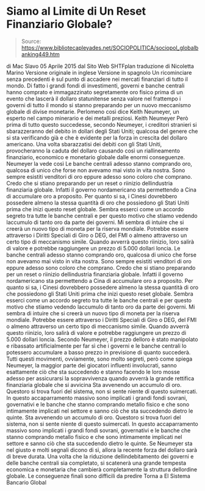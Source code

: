 # Siamo al Limite di Un Reset Finanziario Globale?

> Source: https://www.bibliotecapleyades.net/SOCIOPOLITICA/sociopol_globalbanking449.htm

di Mac Slavo
05 Aprile 2015
dal Sito Web SHTFplan
traduzione di Nicoletta Marino
Versione originale in inglese
Versione in spagnolo
Un ricominciare senza precedenti è sul punto di accadere nei mercati finanziari di tutto il mondo.
Di fatto i grandi fondi di investimenti, governi e banche centrali hanno comprato e immagazzinato segretamente oro fisico prima di un evento che lascerà il dollaro statunitense senza valore nel frattempo i governi di tutto il mondo si stanno preparando per un nuovo meccanismo globale di divise monetarie.
Perlomeno così dice Keith Neumeyer, un esperto nel campo minerario e dei metalli preziosi.
Keith Neumeyer
Però prima di tutto questo succedesse, secondo Neumeyer, i creditori stranieri si sbarazzeranno del debito in dollari degli Stati Uniti; qualcosa del genere che si sta verificando già e che è evidente per la forza in crescita del dollaro americano.
Una volta sbarazzatisi dei debiti con gli Stati Uniti, provocheranno la caduta del dollaro causando così un riallineamento finanziario, economico e monetario globale dalle enormi conseguenze.
Neumeyer la vede così
Le banche centrali adesso stanno comprando oro, qualcosa di unico che forse non avevamo mai visto in vita nostra. Sono sempre esistiti venditori di oro eppure adesso sono coloro che comprano. Credo che si stiano preparando per un reset o riinizio dellindustria finanziaria globale. Infatti il governo nordamericano sta permettendo a Cina di accumulare oro a proposito. Per quanto si sa, i Cinesi dovrebbero possedere almeno la stessa quantità di oro che possiedono gli Stati Uniti prima che inizi questo reset globale. Sembra esserci come un accordo segreto tra tutte le banche centrali e per questo motivo che stiamo vedendo laccumulo di tanto oro da parte dei governi. Mi sembra di intuire che si creerà un nuovo tipo di moneta per la riserva mondiale. Potrebbe essere attraverso i Diritti Speciali di Giro o DEG, del FMI o almeno attraverso un certo tipo di meccanismo simile. Quando avverrà questo riinizio, loro salirà di valore e potrebbe raggiungere un prezzo di 5.000 dollari loncia.
Le banche centrali adesso stanno comprando oro, qualcosa di unico che forse non avevamo mai visto in vita nostra. Sono sempre esistiti venditori di oro eppure adesso sono coloro che comprano.
Credo che si stiano preparando per un reset o riinizio dellindustria finanziaria globale. Infatti il governo nordamericano sta permettendo a Cina di accumulare oro a proposito.
Per quanto si sa, i Cinesi dovrebbero possedere almeno la stessa quantità di oro che possiedono gli Stati Uniti prima che inizi questo reset globale.
Sembra esserci come un accordo segreto tra tutte le banche centrali e per questo motivo che stiamo vedendo laccumulo di tanto oro da parte dei governi.
Mi sembra di intuire che si creerà un nuovo tipo di moneta per la riserva mondiale. Potrebbe essere attraverso i Diritti Speciali di Giro o DEG, del FMI o almeno attraverso un certo tipo di meccanismo simile.
Quando avverrà questo riinizio, loro salirà di valore e potrebbe raggiungere un prezzo di 5.000 dollari loncia.
Secondo Neumeyer, il prezzo delloro è stato manipolato e ribassato artificialmente per far sì che i governi e le banche centrali lo potessero accumulare a basso prezzo in previsione di quanto succederà.
Tutti questi movimenti, ovviamente, sono molto segreti, però come spiega Neumeyer, la maggior parte dei giocatori influenti involucrati, sanno esattamente ciò che sta succedendo e stanno facendo le loro mosse adesso per assicurarsi la sopravvivenza quando avverrà la grande rettifica finanziaria globale che si avvicina
Sta avvenendo un accumulo di oro. Questoro si trova fuori del sistema, non si sente niente di questo suimercati. In questo accaparramento massivo sono implicati i grandi fondi sovrani, governativi e le banche che stanno comprando metallo fisico e che sono intimamente implicati nel settore e sanno ciò che sta succedendo dietro le quinte.
Sta avvenendo un accumulo di oro. Questoro si trova fuori del sistema, non si sente niente di questo suimercati.
In questo accaparramento massivo sono implicati i grandi fondi sovrani, governativi e le banche che stanno comprando metallo fisico e che sono intimamente implicati nel settore e sanno ciò che sta succedendo dietro le quinte.
Se Neumeyer sta nel giusto e molti segnali dicono di sì, allora la recente forza del dollaro sarà di breve durata.
Una volta che la riduzione dellindebitamento dei governi e delle banche centrali sia completato, si scatenerà una grande tempesta economica e monetaria che cambierà completamente la struttura dellordine globale.
Le conseguenze finali sono difficili da predire
Torna a El Sistema Bancario Global
